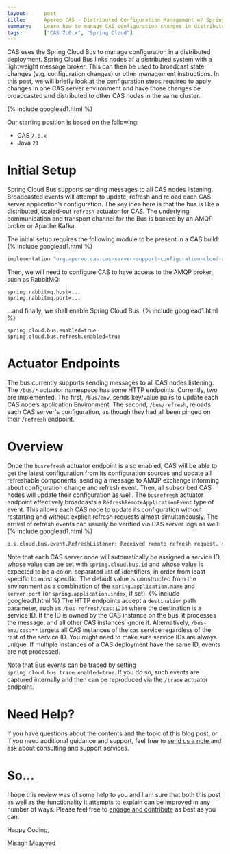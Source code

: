 ```yaml
---
layout:     post
title:      Apereo CAS - Distributed Configuration Management w/ Spring Cloud Bus
summary:    Learn how to manage CAS configuration changes in distributed deployments using Spring Cloud, Spring Cloud Bus, and RabbitMQ.
tags:       ["CAS 7.0.x", "Spring Cloud"]
---
```


CAS uses the Spring Cloud Bus to manage configuration in a distributed deployment. Spring Cloud Bus links nodes of a distributed system with a lightweight message broker. This can then be used to broadcast state changes (e.g. configuration changes) or other management instructions. In this post, we will briefly look at the configuration steps required to apply changes in one CAS server environment and have those changes be broadcasted and distributed to other CAS nodes in the same cluster.

{% include googlead1.html  %}

Our starting position is based on the following:

- CAS `7.0.x`
- Java `21`

# Initial Setup

Spring Cloud Bus supports sending messages to all CAS nodes listening. Broadcasted events will attempt to update, refresh and reload each CAS server application’s configuration. The key idea here is that the bus is like a distributed, scaled-out `refresh` actuator for CAS. The underlying communication and transport channel for the Bus is backed by an AMQP broker or Apache Kafka.

The initial setup requires the following module to be present in a CAS build:
{% include googlead1.html  %}
```groovy
implementation "org.apereo.cas:cas-server-support-configuration-cloud-amqp"
```

Then, we will need to configure CAS to have access to the AMQP broker, such as RabbitMQ:

```properties
spring.rabbitmq.host=...
spring.rabbitmq.port=...
```

...and finally, we shall enable Spring Cloud Bus:
{% include googlead1.html  %}
```properties
spring.cloud.bus.enabled=true
spring.cloud.bus.refresh.enabled=true
```

# Actuator Endpoints

The bus currently supports sending messages to all CAS nodes listening. The `/bus/*` actuator namespace has some HTTP endpoints. Currently, two are implemented. The first, `/bus/env`, sends key/value pairs to update each CAS node’s application Environment. The second, `/bus/refresh`, reloads each CAS server's configuration, as though they had all been pinged on their `/refresh` endpoint.

# Overview 

Once the `busrefresh` actuator endpoint is also enabled, CAS will be able to get the latest configuration from its configuration sources and update all refreshable components, sending a message to AMQP exchange informing about configuration change and refresh event. Then, all subscribed CAS nodes will update their configuration as well. The `busrefresh` actuator endpoint effectively broadcasts a `RefreshRemoteApplicationEvent` type of event. This allows each CAS node to update its configuration without restarting and without explicit refresh requests almost simultaneously. The arrival of refresh events can usually be verified via CAS server logs as well:
{% include googlead1.html  %}
```bash
o.s.cloud.bus.event.RefreshListener: Received remote refresh request. Keys refreshed [...]
```

Note that each CAS server node will automatically be assigned a service ID, whose value can be set with `spring.cloud.bus.id` and whose value is expected to be a colon-separated list of identifiers, in order from least specific to most specific. The default value is constructed from the environment as a combination of the `spring.application.name` and `server.port` (or `spring.application.index`, if set).
{% include googlead1.html  %}
The HTTP endpoints accept a `destination` path parameter, such as `/bus-refresh/cas:1234` where the destination is a service ID. If the ID is owned by the CAS instance on the bus, it processes the message, and all other CAS instances ignore it. Alternatively, `/bus-env/cas:**` targets all CAS instances of the `cas` service regardless of the rest of the service ID. You might need to make sure service IDs are always unique. If multiple instances of a CAS deployment have the same ID, events are not processed. 

Note that Bus events can be traced by setting `spring.cloud.bus.trace.enabled=true`. If you do so, such events are captured internally and then can be reproduced via the `/trace` actuator endpoint.

# Need Help?

If you have questions about the contents and the topic of this blog post, or if you need additional guidance and support, feel free to [send us a note ](/#contact-section-header) and ask about consulting and support services.

# So...

I hope this review was of some help to you and I am sure that both this post as well as the functionality it attempts to explain can be improved in any number of ways. Please feel free to [engage and contribute][contribguide] as best as you can.

Happy Coding,

[Misagh Moayyed](https://fawnoos.com)

[contribguide]: https://apereo.github.io/cas/developer/Contributor-Guidelines.html